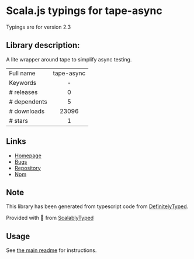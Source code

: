 
# Scala.js typings for tape-async

Typings are for version 2.3

## Library description:
A lite wrapper around tape to simplify async testing.

|                    |                 |
| ------------------ | :-------------: |
| Full name          | tape-async |
| Keywords           | - |
| # releases         | 0 |
| # dependents       | 5 |
| # downloads        | 23096 |
| # stars            | 1 |

## Links
- [Homepage](https://github.com/parro-it/tape-async#readme)
- [Bugs](https://github.com/parro-it/tape-async/issues)
- [Repository](https://github.com/parro-it/tape-async)
- [Npm](https://www.npmjs.com/package/tape-async)
    


## Note
This library has been generated from typescript code from [DefinitelyTyped](https://definitelytyped.org).

Provided with :purple_heart: from [ScalablyTyped](https://github.com/oyvindberg/ScalablyTyped)

## Usage
See [the main readme](../../readme.md) for instructions.


